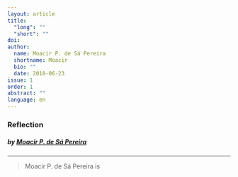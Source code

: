```yaml
---
layout: article
title: 
  "long": ""
  "short": ""
doi:
author: 
  name: Moacir P. de Sá Pereira
  shortname: Moacir
  bio: ""
  date: 2018-06-23
issue: 1
order: 1
abstract: ""
language: en
---
```


### Reflection


#### 
##### by [Moacir P. de Sá Pereira](http://moacir.com/)



---

> Moacir P. de Sá Pereira is
